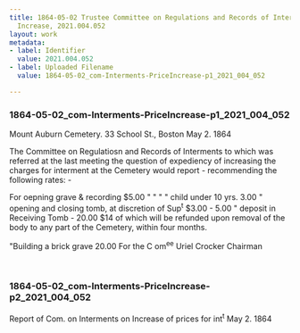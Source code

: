 ```yaml
---
title: 1864-05-02 Trustee Committee on Regulations and Records of Interment, Price
  Increase, 2021.004.052
layout: work
metadata:
- label: Identifier
  value: 2021.004.052
- label: Uploaded Filename
  value: 1864-05-02_com-Interments-PriceIncrease-p1_2021_004_052

---
```

<div class="pages">
<div id="page-1773744">
<h3><a name="page-1773744">1864-05-02_com-Interments-PriceIncrease-p1_2021_004_052</a></h3>
<div class="page-content">
<p>Mount Auburn Cemetery.<span class='line-break'> </span>33 School St., Boston  May 2. 1864</p>
<p>The Committee on Regulatiosn and <span class='line-break'> </span>Records of Interments to which was<span class='line-break'> </span>referred at the last meeting the question <span class='line-break'> </span>of expediency of increasing the charges <span class='line-break'> </span>for interment at the Cemetery would<span class='line-break'> </span>report - recommending the following rates: -</p>
<p>For oepning grave &amp; recording  $5.00<span class='line-break'> </span>" " " "  child under 10 yrs. 3.00<span class='line-break'> </span>" opening and closing tomb, at discretion of Sup<sup>t</sup> $3.00 - 5.00<span class='line-break'> </span>" deposit in Receiving Tomb - 20.00<span class='line-break'> </span>$14 of which will be refunded upon <span class='line-break'> </span>removal of the body to any part of the <span class='line-break'> </span>Cemetery, within four months.</p>
<p>"Building a brick grave  20.00<span class='line-break'> </span>For the C om<sup>ee</sup> Uriel Crocker<span class='line-break'> </span>Chairman</p>
</div>
</div>
<br />
<div id="page-1773745">
<h3><a name="page-1773745">1864-05-02_com-Interments-PriceIncrease-p2_2021_004_052</a></h3>
<div class="page-content">
<p>Report of Com. on Interments<span class='line-break'> </span>on Increase of prices for int<sup>t</sup><span class='line-break'> </span>May 2. 1864</p>
</div>
</div>
<br />
</div>
